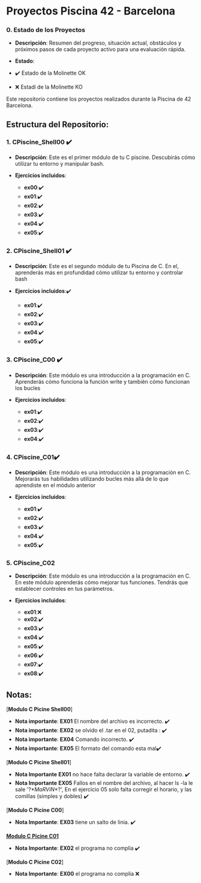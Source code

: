 # Proyectos Piscina 42 - Barcelona
   
### 0. Estado de los Proyectos

   - **Descripción**: Resumen del progreso, situación actual, obstáculos y próximos pasos de cada proyecto activo para una evaluación rápida.
     
   - **Estado**:
   - ✔️ Estado de la Molinette OK
   - ❌ Estadi de la Molinette KO

Este repositorio contiene los proyectos realizados durante la Piscina de 42 Barcelona.

## Estructura del Repositorio:

### 1. CPiscine_Shell00 ✔️

   - **Descripción**: Este es el primer módulo de tu C piscine. Descubirás cómo utilizar tu entorno y manipular bash.
     
   - **Ejercicios incluidos**:

     - **ex00**:✔️
     - **ex01**:✔️
     - **ex02**:✔️
     - **ex03**:✔️
     - **ex04**:✔️
     - **ex05**:✔️
       
### 2. CPiscine_Shell01 ✔️

   - **Descripción**: Este es el segundo módulo de tu Piscina de C. En el, aprenderás más en profundidad cómo utilizar tu entorno y controlar bash

   - **Ejercicios incluidos**:✔️

      - **ex01**:✔️
      - **ex02**:✔️
      - **ex03**:✔️
      - **ex04**:✔️
      - **ex05**:✔️

### 3. CPiscine_C00 ✔️

   - **Descripción**: Este módulo es una introducción a la programación en C. Aprenderás cómo funciona la función write y también cómo funcionan los bucles
     
   - **Ejercicios incluidos**:
      - **ex01**:✔️
      - **ex02**:✔️
      - **ex03**:✔️
      - **ex04**:✔️

### 4. CPiscine_C01✔️
   
   - **Descripción**: Este módulo es una introducción a la programación en C. Mejorarás tus habilidades utilizando bucles más allá de lo que aprendiste en el módulo anterior

   - **Ejercicios incluidos**:

      - **ex01**:✔️
      - **ex02**:✔️
      - **ex03**:✔️
      - **ex04**:✔️
      - **ex05**:✔️

### 5. CPiscine_C02
   - **Descripción**: Este módulo es una introducción a la programación en C. En este módulo aprenderás cómo mejorar tus funciones. Tendrás que establecer controles en tus parámetros.

   - **Ejercicios incluidos**:

      - **ex01**:❌
      - **ex02**:✔️
      - **ex03**:✔️
      - **ex04**:✔️
      - **ex05**:✔️
      - **ex06**:✔️
      - **ex07**:✔️
      - **ex08**:✔️
## Notas:
[**Modulo C Picine Shell00**]

   - **Nota importante**: **EX01** El nombre del archivo es incorrecto. ✔️
   - **Nota importante**: **EX02** se olvido el .tar en el 02, putadita : ✔️
   - **Nota importante**: **EX04** Comando incorrecto. ✔️
   - **Nota importante**: **EX05** El formato del comando esta mal✔️

[**Modulo C Picine Shell01**]

   - **Nota Importante** **EX01** no hace falta declarar la variable de entorno. ✔️
   - **Nota Importante** **EX05** Fallos en el nombre del archivo, al hacer ls -la le sale '\?$*MaRViN*$?\', En el ejercicio 05 solo falta corregir el horario, y las comillas (simples y dobles) ✔️

[**Modulo C Picine C00**]

   - **Nota Importante**: **EX03** tiene un salto de linia. ✔️

[**Modulo C Picine C01**](https://cdn.intra.42.fr/pdf/pdf/119629/es.subject.pdf)

   - **Nota Importante**: **EX02** el programa no complia ✔️

[**Modulo C Picine C02**]
 - **Nota Importante**: **EX00** el programa no complia ❌

